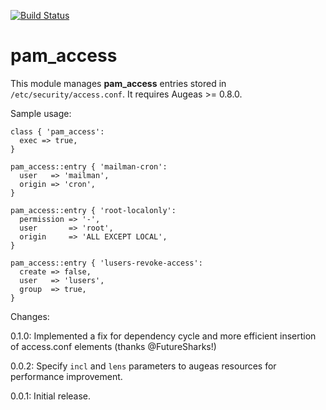 [![Build Status](https://travis-ci.org/huit/puppet-pam_access.png?branch=master)](https://travis-ci.org/huit/puppet-pam_access)

# pam_access

This module manages **pam_access** entries stored in `/etc/security/access.conf`.  It
requires Augeas >= 0.8.0.

Sample usage:

    class { 'pam_access':
      exec => true,
    }

    pam_access::entry { 'mailman-cron':
      user   => 'mailman',
      origin => 'cron',
    }

    pam_access::entry { 'root-localonly':
      permission => '-',
      user       => 'root',
      origin     => 'ALL EXCEPT LOCAL',
    }

    pam_access::entry { 'lusers-revoke-access':
      create => false,
      user   => 'lusers',
      group  => true,
    }

Changes:

0.1.0:
    Implemented a fix for dependency cycle and more efficient insertion of access.conf elements (thanks @FutureSharks!)

0.0.2:
    Specify `incl` and `lens` parameters to augeas resources for performance improvement.

0.0.1:
    Initial release.
